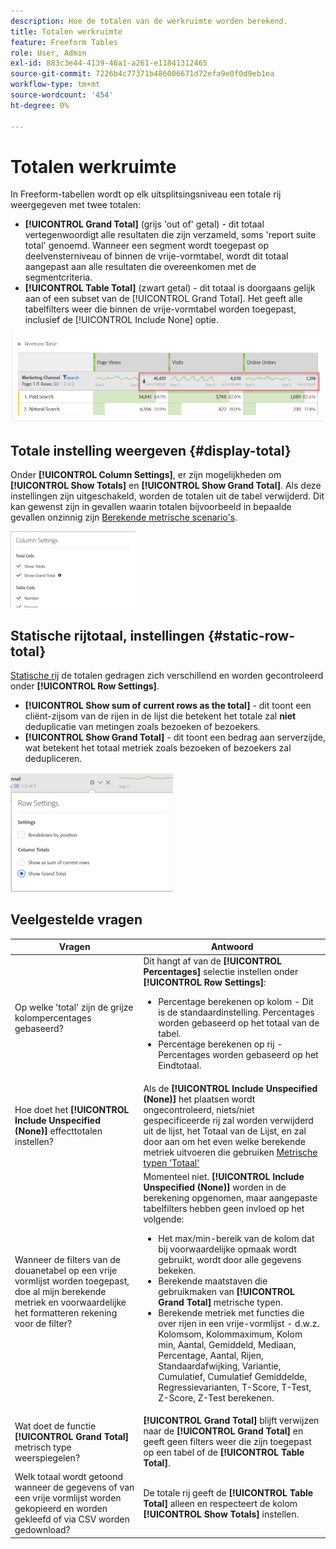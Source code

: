 ```yaml
---
description: Hoe de totalen van de werkruimte worden berekend.
title: Totalen werkruimte
feature: Freeform Tables
role: User, Admin
exl-id: 883c3e44-4139-46a1-a261-e11841312465
source-git-commit: 7226b4c77371b486006671d72efa9e0f0d9eb1ea
workflow-type: tm+mt
source-wordcount: '454'
ht-degree: 0%

---
```


# Totalen werkruimte

In Freeform-tabellen wordt op elk uitsplitsingsniveau een totale rij weergegeven met twee totalen:

* **[!UICONTROL Grand Total]** (grijs &#39;out of&#39; getal) - dit totaal vertegenwoordigt alle resultaten die zijn verzameld, soms &#39;report suite total&#39; genoemd. Wanneer een segment wordt toegepast op deelvensterniveau of binnen de vrije-vormtabel, wordt dit totaal aangepast aan alle resultaten die overeenkomen met de segmentcriteria.
* **[!UICONTROL Table Total]** (zwart getal) - dit totaal is doorgaans gelijk aan of een subset van de [!UICONTROL Grand Total]. Het geeft alle tabelfilters weer die binnen de vrije-vormtabel worden toegepast, inclusief de [!UICONTROL Include None] optie.

![](assets/total-row.png)

## Totale instelling weergeven {#display-total}

Onder **[!UICONTROL Column Settings]**, er zijn mogelijkheden om **[!UICONTROL Show Totals]** en **[!UICONTROL Show Grand Total]**. Als deze instellingen zijn uitgeschakeld, worden de totalen uit de tabel verwijderd. Dit kan gewenst zijn in gevallen waarin totalen bijvoorbeeld in bepaalde gevallen onzinnig zijn [Berekende metrische scenario&#39;s](https://experienceleague.adobe.com/docs/analytics/components/calculated-metrics/calcmetrics-reference/cm-totals.html).

![](assets/column-settings-total.png)

## Statische rijtotaal, instellingen {#static-row-total}

[Statische rij](https://experienceleague.adobe.com/docs/analytics/analyze/analysis-workspace/visualizations/freeform-table/column-row-settings/manual-vs-dynamic-rows.html) de totalen gedragen zich verschillend en worden gecontroleerd onder **[!UICONTROL Row Settings]**.

* **[!UICONTROL Show sum of current rows as the total]** - dit toont een cliënt-zijsom van de rijen in de lijst die betekent het totale zal **niet** deduplicatie van metingen zoals bezoeken of bezoekers.
* **[!UICONTROL Show Grand Total]** - dit toont een bedrag aan serverzijde, wat betekent het totaal metriek zoals bezoeken of bezoekers zal dedupliceren.

![](assets/static-rows.png)

## Veelgestelde vragen

| Vragen | Antwoord |
|---|---|
| Op welke &#39;total&#39; zijn de grijze kolompercentages gebaseerd? | Dit hangt af van de **[!UICONTROL Percentages]** selectie instellen onder **[!UICONTROL Row Settings]**:<ul><li>Percentage berekenen op kolom - Dit is de standaardinstelling. Percentages worden gebaseerd op het totaal van de tabel.</li><li>Percentage berekenen op rij - Percentages worden gebaseerd op het Eindtotaal.</li></ul> |
| Hoe doet het **[!UICONTROL Include Unspecified (None)]** effecttotalen instellen? | Als de **[!UICONTROL Include Unspecified (None)]** het plaatsen wordt ongecontroleerd, niets/niet gespecificeerde rij zal worden verwijderd uit de lijst, het Totaal van de Lijst, en zal door aan om het even welke berekende metriek uitvoeren die gebruiken [Metrische typen &#39;Totaal&#39;](https://experienceleague.adobe.com/docs/analytics/components/calculated-metrics/calcmetric-workflow/m-metric-type-alloc.html) |
| Wanneer de filters van de douanetabel op een vrije vormlijst worden toegepast, doe al mijn berekende metriek en voorwaardelijke het formatteren rekening voor de filter? | Momenteel niet. **[!UICONTROL Include Unspecified (None)]** worden in de berekening opgenomen, maar aangepaste tabelfilters hebben geen invloed op het volgende:<ul><li>Het max/min-bereik van de kolom dat bij voorwaardelijke opmaak wordt gebruikt, wordt door alle gegevens bekeken.</li><li>Berekende maatstaven die gebruikmaken van **[!UICONTROL Grand Total]** metrische typen.</li><li>Berekende metriek met functies die over rijen in een vrije-vormlijst - d.w.z. Kolomsom, Kolommaximum, Kolom min, Aantal, Gemiddeld, Mediaan, Percentage, Aantal, Rijen, Standaardafwijking, Variantie, Cumulatief, Cumulatief Gemiddelde, Regressievarianten, T-Score, T-Test, Z-Score, Z-Test berekenen.</li></ul> |
| Wat doet de functie **[!UICONTROL Grand Total]** metrisch type weerspiegelen? | **[!UICONTROL Grand Total]** blijft verwijzen naar de **[!UICONTROL Grand Total]** en geeft geen filters weer die zijn toegepast op een tabel of de **[!UICONTROL Table Total]**. |
| Welk totaal wordt getoond wanneer de gegevens of van een vrije vormlijst worden gekopieerd en worden gekleefd of via CSV worden gedownload? | De totale rij geeft de **[!UICONTROL Table Total]** alleen en respecteert de kolom **[!UICONTROL Show Totals]** instellen. |
